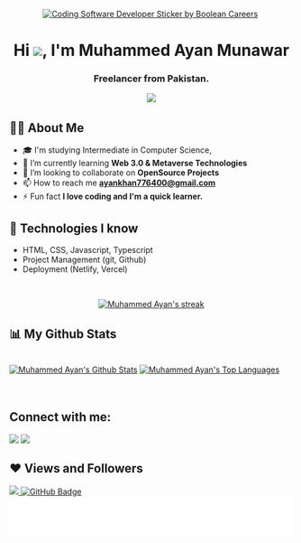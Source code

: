 

<p align="center">
<a href ="https://github.com/AyanKhan090400"><img src="https://media2.giphy.com/media/cUAGuLiEcTBwRfkAQq/giphy.gif?cid=ecf05e474bjrlcjt6yc7w0t20djokbtl9i4e9iqkie9anv8i&amp;rid=giphy.gif&amp;ct=s" alt="Coding Software Developer Sticker by Boolean Careers" style="width: 350px; height: 250px; left: 0px; top: 0px;"></a>&nbsp
</p>


 <h1 align="center">Hi <img src="https://raw.githubusercontent.com/MartinHeinz/MartinHeinz/master/wave.gif" height="30px">, I'm Muhammed Ayan Munawar</h1>
 <h3 align="center">Freelancer from Pakistan.</h3>
 <p align="center">
<a href="https://github.com/AyanKhan090400"><img src="https://readme-typing-svg.herokuapp.com/?lines=MERN%20Stack%20Developer;Web-Developer%20;and;%20Mobile%20App%20developer;Self-taught-Programmer;Node%20Js%20Developer;2%20years%20of%20coding%20experience;Always%20learning%20new%20things&font=Fira%20Code&center=true&width=440&height=45&color=0844a3&vCenter=true&size=22"></a>
</p>
 

 ## 🙋‍♂️ About Me

- 🎓 I'm studying Intermediate in Computer Science,
- 🌱 I’m currently learning **Web 3.0 & Metaverse Technologies**
- 👯 I’m looking to collaborate on **OpenSource Projects**
- 📫 How to reach me **ayankhan776400@gmail.com**
- ⚡ Fun fact **I love coding and I'm a quick learner.**
 
 
 
 ## 🚀 Technologies I know

- HTML, CSS, Javascript, Typescript
- Project Management (git, Github)
- Deployment (Netlify, Vercel)
<br/>
 
 <p align="center">
    <a href="https://github.com/AyanKhan090400">
        <img title="🔥 Get streak stats for your profile at git.io/streak-stats" alt="Muhammed Ayan's streak" src="https://github-readme-streak-stats.herokuapp.com/?user=aliaftabsheikh&theme=black-ice&hide_border=true&stroke=0000&background=060A0CD0"/>
    </a>
</p>
 
 
 ## 📊 My Github Stats

  <br/>
    <a href="https://github.com/AyanKhan090400"><img alt="Muhammed Ayan's Github Stats" src="https://github-readme-stats.vercel.app/api?username=ayankhan090400&show_icons=true&count_private=true&theme=react&hide_border=true&bg_color=0D1117" /></a>
  <a href="https://github.com/AyanKhan090400"><img alt="Muhammed Ayan's Top Languages" src="https://github-readme-stats.vercel.app/api/top-langs/?username=ayankhan090400&langs_count=8&count_private=true&layout=compact&theme=react&hide_border=true&bg_color=0D1117" /></a>
  <br/>
  
  <br/>
<br/>



## Connect with me:
<p align="left">

<a href = "https://www.linkedin.com/in/ayan-khan-a2b2452ba/"><img src="https://img.icons8.com/fluent/48/000000/linkedin.png"/></a>
<a href = "https://www.facebook.com/profile.php?id=100062835643345"><img src="https://img.icons8.com/color/48/000000/facebook.png"/></a>

</p>


## ❤ Views and Followers
<a href="https://github.com/AyanKhan090400/github-profile-views-counter">
    <img src="https://komarev.com/ghpvc/?username=ayankhan090400">
</a>
<a href="https://github.com/AyanKhan090400?tab=followers"><img src="https://img.shields.io/github/followers/ayankhan090400?label=Followers&style=social" alt="GitHub Badge"></a>


 <br/>

 <img align='center'  height="70" alt="Thanks" width="100%" src="./Thanks.svg"/>  
